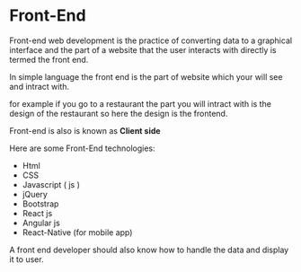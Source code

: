 # Front-End

Front-end web development is the practice of converting data to a graphical interface and the part of a website that the user interacts with directly is termed the front end.

In simple language the front end is the part of website which your will see and intract with.

for example if you go to a restaurant the part you will intract with is the design of the restaurant so here the design is the frontend.

Front-end is also is known as **Client side** 

Here are some Front-End technologies:
- Html
- CSS
- Javascript ( js )
- jQuery
- Bootstrap
- React js
- Angular js
- React-Native (for mobile app)

A front end developer should also know how to handle the data and display it to user.